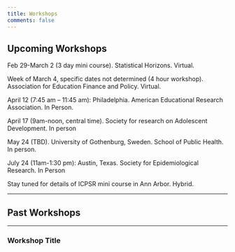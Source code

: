 ```yaml
---
title: Workshops
comments: false
---
```




## Upcoming Workshops

Feb 29-March 2 (3 day mini course). Statistical Horizons. Virtual.

Week of March 4, specific dates not determined (4 hour workshop). Association for Education Finance and Policy. Virtual.

April 12 (7:45 am – 11:45 am): Philadelphia. American Educational Research Association. In Person.

April 17 (9am-noon, central time).  Society for research on Adolescent Development. In person

May 24 (TBD). University of Gothenburg, Sweden. School of Public Health. In person.

July 24 (11am-1:30 pm): Austin, Texas. Society for Epidemiological Research. In Person

Stay tuned for details of ICPSR mini course in Ann Arbor. Hybrid.

---

## Past Workshops

---

### Workshop Title

